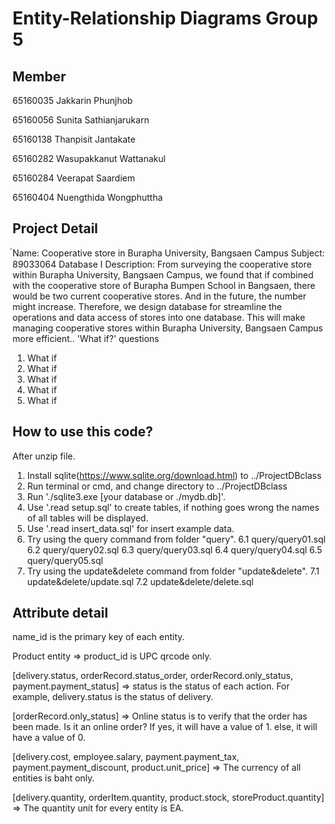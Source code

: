 # Entity-Relationship Diagrams Group 5

## Member

65160035 Jakkarin Phunjhob

65160056 Sunita Sathianjarukarn

65160138 Thanpisit Jantakate

65160282 Wasupakkanut Wattanakul

65160284 Veerapat Saardiem

65160404 Nuengthida Wongphuttha

## Project Detail

์Name: Cooperative store in Burapha University, Bangsaen Campus
Subject: 89033064 Database I
Description: From surveying the cooperative store within Burapha University, Bangsaen Campus, we found that if combined with the cooperative store of Burapha Bumpen School in Bangsaen, there would be two current cooperative stores. And in the future, the number might increase. Therefore, we design database for streamline the operations and data access of stores into one database. This will make managing cooperative stores within Burapha University, Bangsaen Campus more efficient..
'What if?' questions

1. What if
2. What if
3. What if
4. What if
5. What if

## How to use this code?

After unzip file.

1. Install sqlite(https://www.sqlite.org/download.html) to ../ProjectDBclass
2. Run terminal or cmd, and change directory to ../ProjectDBclass
3. Run './sqlite3.exe [your database or ./mydb.db]'.
4. Use '.read setup.sql' to create tables, if nothing goes wrong the names of all tables will be displayed.
5. Use '.read insert_data.sql' for insert example data.
6. Try using the query command from folder "query".
   6.1 query/query01.sql
   6.2 query/query02.sql
   6.3 query/query03.sql
   6.4 query/query04.sql
   6.5 query/query05.sql
7. Try using the update&delete command from folder "update&delete".
   7.1 update&delete/update.sql
   7.2 update&delete/delete.sql

## Attribute detail

name_id is the primary key of each entity.

Product entity => product_id is UPC qrcode only.

[delivery.status, orderRecord.status_order, orderRecord.only_status, payment.payment_status] => status is the status of each action. For example, delivery.status is the status of delivery.

[orderRecord.only_status] => Online status is to verify that the order has been made. Is it an online order? If yes, it will have a value of 1. else, it will have a value of 0.

[delivery.cost, employee.salary, payment.payment_tax, payment.payment_discount, product.unit_price] => The currency of all entities is baht only.

[delivery.quantity, orderItem.quantity, product.stock, storeProduct.quantity] => The quantity unit for every entity is EA.

